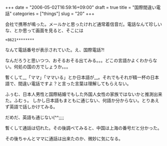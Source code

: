 +++
date = "2006-05-02T16:59:16+09:00"
draft = true
title = "国際間違い電話"
categories = ["things"]
slug = "20"
+++

会社で携帯が鳴った。メールかと思ったけれど通常着信音だ。電話なんて珍しいな、とか思って画面を見ると、そこには

```
+8621********
```

なんて電話番号が表示されていた。え、国際電話?!

なんだろうと思いつつ、おそるおそる出てみる。。。どこの言語かよくわからない。何処の国の方でしょうか。。。

暫くして__「ママ」「ママいる」とか日本語が__。それでもそれが精一杯の日本語で、間違い電話ですよ？と言った言葉は理解してもらえない。

ふぅむ、日本人男性と国際結婚でもした外国人女性の家族ではないかと推測出来た。ふむぅ。
しかし日本語もまともに通じない、何語か分からない。とりあえず英語で話しかけてみる。

だめだ、英語も通じない(^^;;;;

暫くして通話は切れた。その後調べてみると、中国は上海の番号だと分かった。

その後ちゃんとママに通話は出来たのか、微妙に気になる。
